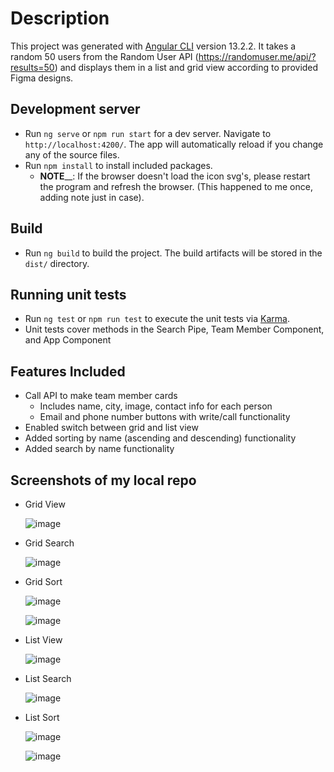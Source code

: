 # Description

This project was generated with [Angular CLI](https://github.com/angular/angular-cli) version 13.2.2. It takes a random 50 users from the Random User API (https://randomuser.me/api/?results=50) and displays them in a list and grid view according to provided Figma designs. 

## Development server

- Run `ng serve` or `npm run start` for a dev server. Navigate to `http://localhost:4200/`. The app will automatically reload if you change any of the source files.
- Run `npm install` to install included packages. 
  -  **NOTE**__: If the browser doesn't load the icon svg's, please restart the program and refresh the browser. (This happened to me once, adding note just in case).

## Build

- Run `ng build` to build the project. The build artifacts will be stored in the `dist/` directory.

## Running unit tests

- Run `ng test` or `npm run test` to execute the unit tests via [Karma](https://karma-runner.github.io).
- Unit tests cover methods in the Search Pipe, Team Member Component, and App Component

## Features Included

- Call API to make team member cards
  - Includes name, city, image, contact info for each person
  - Email and phone number buttons with write/call functionality
- Enabled switch between grid and list view
- Added sorting by name (ascending and descending) functionality
- Added search by name functionality

## Screenshots of my local repo
- Grid View

  ![image](https://user-images.githubusercontent.com/44125751/153538053-1c2d9bac-9243-45c9-a3d8-f66f4381d001.png)
  
- Grid Search

  ![image](https://user-images.githubusercontent.com/44125751/153538077-e13e5865-e1b7-4d06-b1a6-03194c5d80ff.png)
  
- Grid Sort

  ![image](https://user-images.githubusercontent.com/44125751/153538391-34d1d488-cb8e-4bcd-b93b-c0f990b75862.png)
  
  ![image](https://user-images.githubusercontent.com/44125751/153538406-74876b9b-dc56-4621-abe6-6fef6a678826.png)
  
- List View

  ![image](https://user-images.githubusercontent.com/44125751/153538096-8c5532da-9d63-40c4-8720-4431cd819f42.png)

- List Search

  ![image](https://user-images.githubusercontent.com/44125751/153538324-e78e30cf-c896-4595-b274-b6234c97c353.png)
  
- List Sort 

  ![image](https://user-images.githubusercontent.com/44125751/153538249-f7383395-27c5-40fd-aed6-f59c56d1624d.png)
  
  ![image](https://user-images.githubusercontent.com/44125751/153538276-fba973d2-a1c1-46fa-a735-475c2b0e5034.png)

